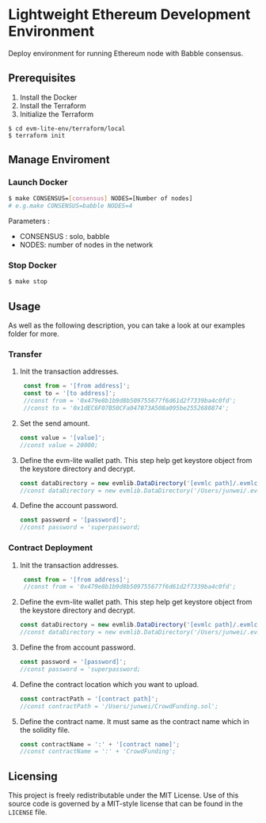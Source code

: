 # Lightweight Ethereum Development Environment
Deploy environment for running Ethereum node with Babble consensus.

## Prerequisites
1. Install the Docker
2. Install the Terraform
3. Initialize the Terraform
```shell
$ cd evm-lite-env/terraform/local
$ terraform init
```

## Manage Enviroment

### Launch Docker
```bash
$ make CONSENSUS=[consensus] NODES=[Number of nodes] 
# e.g.make CONSENSUS=babble NODES=4
```
Parameters :
-   CONSENSUS : solo, babble
-   NODES: number of nodes in the network
### Stop Docker
```bash
$ make stop
```

## Usage

As well as the following description, you can take a look at our examples folder for more.

### Transfer

1. Init the transaction addresses.
   ```javascript
    const from = '[from address]';
    const to = '[to address]';
    //const from = '0x479e8b1b9d8b509755677f6d61d2f7339ba4c0fd';
    //const to = '0x1dEC6F07B50CFa047873A508a095be2552680874';
   ```

2. Set the send amount.
    ```javascript
    const value = '[value]';
    //const value = 20000;
    ```

3. Define the evm-lite wallet path.
    This step help get keystore object from the keystore directory and decrypt.
    ```javascript
    const dataDirectory = new evmlib.DataDirectory('[evmlc path]/.evmlc');
    //const dataDirectory = new evmlib.DataDirectory('/Users/junwei/.evmlc');
    ```

4. Define the account password.
   ```javascript
   const password = '[password]';
   //const password = 'superpassword;
   ```

### Contract Deployment
1. Init the transaction addresses.
   ```javascript
    const from = '[from address]';
    //const from = '0x479e8b1b9d8b509755677f6d61d2f7339ba4c0fd';
   ```
2. Define the evm-lite wallet path.
    This step help get keystore object from the keystore directory and decrypt.
    ```javascript
    const dataDirectory = new evmlib.DataDirectory('[evmlc path]/.evmlc');
    //const dataDirectory = new evmlib.DataDirectory('/Users/junwei/.evmlc');
    ```
3. Define the from account password.
   ```javascript
   const password = '[password]';
   //const password = 'superpassword;
   ```
4. Define the contract location which you want to upload.
   ```javascript
   const contractPath = '[contract path]';
   //const contractPath = '/Users/junwei/CrowdFunding.sol';
   ```
5. Define the contract name.
   It must same as the contract name which in the solidity file.
   ```javascript
   const contractName = ':' + '[contract name]';
   //const contractName = ':' + 'CrowdFunding';
   ```

## Licensing
This project is freely redistributable under the MIT License. Use of this source
code is governed by a MIT-style license that can be found in the `LICENSE` file.


